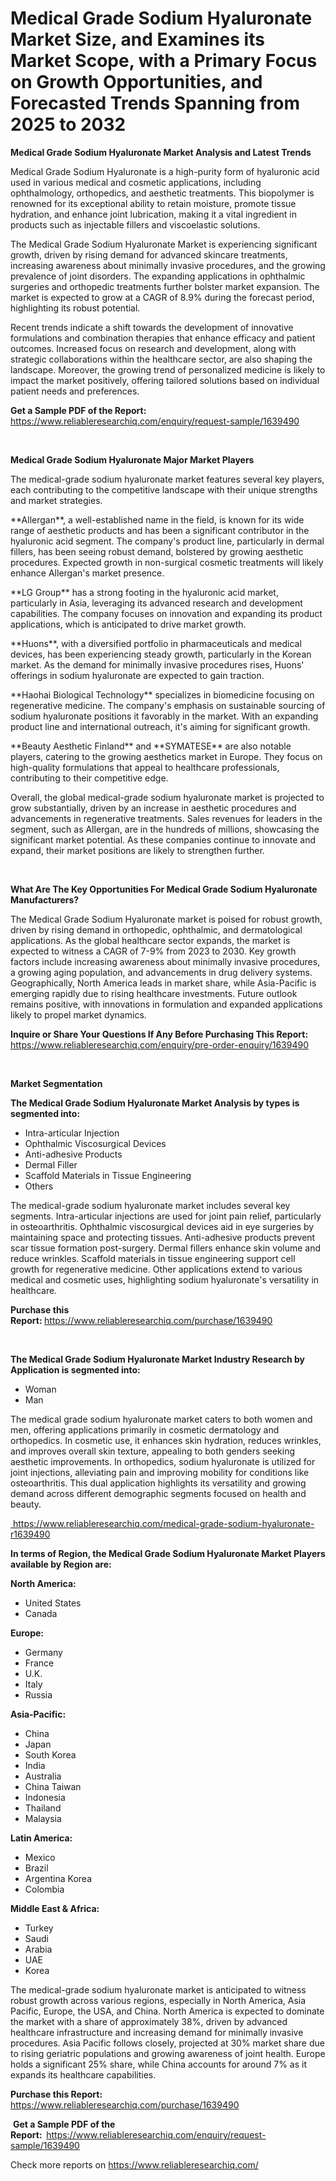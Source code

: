 <p><h1>Medical Grade Sodium Hyaluronate Market Size, and Examines its Market Scope, with a Primary Focus on Growth Opportunities, and Forecasted Trends Spanning from 2025 to 2032</h1></p><p><strong>Medical Grade Sodium Hyaluronate Market Analysis and Latest Trends</strong></p>
<p><p>Medical Grade Sodium Hyaluronate is a high-purity form of hyaluronic acid used in various medical and cosmetic applications, including ophthalmology, orthopedics, and aesthetic treatments. This biopolymer is renowned for its exceptional ability to retain moisture, promote tissue hydration, and enhance joint lubrication, making it a vital ingredient in products such as injectable fillers and viscoelastic solutions.</p><p>The Medical Grade Sodium Hyaluronate Market is experiencing significant growth, driven by rising demand for advanced skincare treatments, increasing awareness about minimally invasive procedures, and the growing prevalence of joint disorders. The expanding applications in ophthalmic surgeries and orthopedic treatments further bolster market expansion. The market is expected to grow at a CAGR of 8.9% during the forecast period, highlighting its robust potential.</p><p>Recent trends indicate a shift towards the development of innovative formulations and combination therapies that enhance efficacy and patient outcomes. Increased focus on research and development, along with strategic collaborations within the healthcare sector, are also shaping the landscape. Moreover, the growing trend of personalized medicine is likely to impact the market positively, offering tailored solutions based on individual patient needs and preferences.</p></p>
<p><strong>Get a Sample PDF of the Report:&nbsp;</strong> <a href="https://www.reliableresearchiq.com/enquiry/request-sample/1639490?utm_campaign=973&utm_medium=2&utm_source=Github&utm_content=ia&utm_term=01022025&utm_id=medical-grade-sodium-hyaluronate">https://www.reliableresearchiq.com/enquiry/request-sample/1639490</a></p>
<p>&nbsp;</p>
<p><strong>Medical Grade Sodium Hyaluronate Major Market Players</strong></p>
<p><p>The medical-grade sodium hyaluronate market features several key players, each contributing to the competitive landscape with their unique strengths and market strategies.</p><p>**Allergan**, a well-established name in the field, is known for its wide range of aesthetic products and has been a significant contributor in the hyaluronic acid segment. The company's product line, particularly in dermal fillers, has been seeing robust demand, bolstered by growing aesthetic procedures. Expected growth in non-surgical cosmetic treatments will likely enhance Allergan's market presence.</p><p>**LG Group** has a strong footing in the hyaluronic acid market, particularly in Asia, leveraging its advanced research and development capabilities. The company focuses on innovation and expanding its product applications, which is anticipated to drive market growth.</p><p>**Huons**, with a diversified portfolio in pharmaceuticals and medical devices, has been experiencing steady growth, particularly in the Korean market. As the demand for minimally invasive procedures rises, Huons' offerings in sodium hyaluronate are expected to gain traction.</p><p>**Haohai Biological Technology** specializes in biomedicine focusing on regenerative medicine. The company's emphasis on sustainable sourcing of sodium hyaluronate positions it favorably in the market. With an expanding product line and international outreach, it's aiming for significant growth.</p><p>**Beauty Aesthetic Finland** and **SYMATESE** are also notable players, catering to the growing aesthetics market in Europe. They focus on high-quality formulations that appeal to healthcare professionals, contributing to their competitive edge.</p><p>Overall, the global medical-grade sodium hyaluronate market is projected to grow substantially, driven by an increase in aesthetic procedures and advancements in regenerative treatments. Sales revenues for leaders in the segment, such as Allergan, are in the hundreds of millions, showcasing the significant market potential. As these companies continue to innovate and expand, their market positions are likely to strengthen further.</p></p>
<p>&nbsp;</p>
<p><strong>What Are The Key Opportunities For Medical Grade Sodium Hyaluronate Manufacturers?</strong></p>
<p><p>The Medical Grade Sodium Hyaluronate market is poised for robust growth, driven by rising demand in orthopedic, ophthalmic, and dermatological applications. As the global healthcare sector expands, the market is expected to witness a CAGR of 7-9% from 2023 to 2030. Key growth factors include increasing awareness about minimally invasive procedures, a growing aging population, and advancements in drug delivery systems. Geographically, North America leads in market share, while Asia-Pacific is emerging rapidly due to rising healthcare investments. Future outlook remains positive, with innovations in formulation and expanded applications likely to propel market dynamics.</p></p>
<p><strong>Inquire or Share Your Questions If Any Before Purchasing This Report:</strong> <a href="https://www.reliableresearchiq.com/enquiry/pre-order-enquiry/1639490?utm_campaign=973&utm_medium=2&utm_source=Github&utm_content=ia&utm_term=01022025&utm_id=medical-grade-sodium-hyaluronate">https://www.reliableresearchiq.com/enquiry/pre-order-enquiry/1639490</a></p>
<p>&nbsp;</p>
<p><strong>Market Segmentation</strong></p>
<p><strong>The Medical Grade Sodium Hyaluronate Market Analysis by types is segmented into:</strong></p>
<p><ul><li>Intra-articular Injection</li><li>Ophthalmic Viscosurgical Devices</li><li>Anti-adhesive Products</li><li>Dermal Filler</li><li>Scaffold Materials in Tissue Engineering</li><li>Others</li></ul></p>
<p><p>The medical-grade sodium hyaluronate market includes several key segments. Intra-articular injections are used for joint pain relief, particularly in osteoarthritis. Ophthalmic viscosurgical devices aid in eye surgeries by maintaining space and protecting tissues. Anti-adhesive products prevent scar tissue formation post-surgery. Dermal fillers enhance skin volume and reduce wrinkles. Scaffold materials in tissue engineering support cell growth for regenerative medicine. Other applications extend to various medical and cosmetic uses, highlighting sodium hyaluronate's versatility in healthcare.</p></p>
<p><strong>Purchase this Report:&nbsp;</strong><a href="https://www.reliableresearchiq.com/purchase/1639490?utm_campaign=973&utm_medium=2&utm_source=Github&utm_content=ia&utm_term=01022025&utm_id=medical-grade-sodium-hyaluronate">https://www.reliableresearchiq.com/purchase/1639490</a></p>
<p>&nbsp;</p>
<p><strong>The Medical Grade Sodium Hyaluronate Market Industry Research by Application is segmented into:</strong></p>
<p><ul><li>Woman</li><li>Man</li></ul></p>
<p><p>The medical grade sodium hyaluronate market caters to both women and men, offering applications primarily in cosmetic dermatology and orthopedics. In cosmetic use, it enhances skin hydration, reduces wrinkles, and improves overall skin texture, appealing to both genders seeking aesthetic improvements. In orthopedics, sodium hyaluronate is utilized for joint injections, alleviating pain and improving mobility for conditions like osteoarthritis. This dual application highlights its versatility and growing demand across different demographic segments focused on health and beauty.</p></p>
<p><a href="https://www.reliableresearchiq.com/medical-grade-sodium-hyaluronate-r1639490?utm_campaign=973&utm_medium=2&utm_source=Github&utm_content=ia&utm_term=01022025&utm_id=medical-grade-sodium-hyaluronate">&nbsp;https://www.reliableresearchiq.com/medical-grade-sodium-hyaluronate-r1639490</a></p>
<p><strong>In terms of Region, the Medical Grade Sodium Hyaluronate Market Players available by Region are:</strong></p>
<p>
    <p> <strong> North America: </strong>
        <ul>
            <li>United States</li>
            <li>Canada</li>
        </ul>
        </p> 
    <p> <strong> Europe: </strong>
        <ul>
            <li>Germany</li>
            <li>France</li>
            <li>U.K.</li>
            <li>Italy</li>
            <li>Russia</li>
        </ul>
        </p> 
    <p> <strong> Asia-Pacific: </strong>
        <ul>
            <li>China</li>
            <li>Japan</li>
            <li>South Korea</li>
            <li>India</li>
            <li>Australia</li>
            <li>China Taiwan</li>
            <li>Indonesia</li>
            <li>Thailand</li>
            <li>Malaysia</li>
        </ul>
        </p> 
    <p> <strong> Latin America: </strong>
        <ul>
            <li>Mexico</li>
            <li>Brazil</li>
            <li>Argentina Korea</li>
            <li>Colombia</li>
        </ul>
        </p> 
    <p> <strong> Middle East & Africa: </strong>
        <ul>
            <li>Turkey</li>
            <li>Saudi</li>
            <li>Arabia</li>
            <li>UAE</li>
            <li>Korea</li>
        </ul>
    </p>
    </p>
<p><p>The medical-grade sodium hyaluronate market is anticipated to witness robust growth across various regions, especially in North America, Asia Pacific, Europe, the USA, and China. North America is expected to dominate the market with a share of approximately 38%, driven by advanced healthcare infrastructure and increasing demand for minimally invasive procedures. Asia Pacific follows closely, projected at 30% market share due to rising geriatric populations and growing awareness of joint health. Europe holds a significant 25% share, while China accounts for around 7% as it expands its healthcare capabilities.</p></p>
<p><strong>Purchase this Report: </strong><a href="https://www.reliableresearchiq.com/purchase/1639490?utm_campaign=973&utm_medium=2&utm_source=Github&utm_content=ia&utm_term=01022025&utm_id=medical-grade-sodium-hyaluronate">https://www.reliableresearchiq.com/purchase/1639490</a></p>
<p>&nbsp;<strong>Get a Sample PDF of the Report:&nbsp;&nbsp;</strong><a href="https://www.reliableresearchiq.com/enquiry/request-sample/1639490?utm_campaign=973&utm_medium=2&utm_source=Github&utm_content=ia&utm_term=01022025&utm_id=medical-grade-sodium-hyaluronate">https://www.reliableresearchiq.com/enquiry/request-sample/1639490</a></p>
<p><strong></strong></p>
<p>Check more reports on <a href="https://www.reliableresearchiq.com/?utm_campaign=973&utm_medium=2&utm_source=Github&utm_content=ia&utm_term=01022025&utm_id=medical-grade-sodium-hyaluronate">https://www.reliableresearchiq.com/</a></p>
